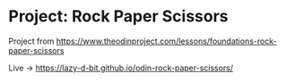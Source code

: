 # Project: Rock Paper Scissors
Project from https://www.theodinproject.com/lessons/foundations-rock-paper-scissors

Live -> https://lazy-d-bit.github.io/odin-rock-paper-scissors/